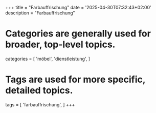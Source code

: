 +++
title = "Farbauffrischung"
date = '2025-04-30T07:32:43+02:00'
description = "Farbauffrischung"
# Categories are generally used for broader, top-level topics.
categories = [
 'möbel',
 'dienstleistung',
]
# Tags are used for more specific, detailed topics.
tags = [
 'farbauffrischung',
]
+++
